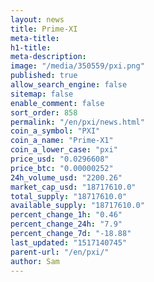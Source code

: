 ```yaml
---
layout: news
title: Prime-XI
meta-title: 
h1-title: 
meta-description: 
image: "/media/350559/pxi.png"
published: true
allow_search_engine: false
sitemap: false
enable_comment: false
sort_order: 858
permalink: "/en/pxi/news.html"
coin_a_symbol: "PXI"
coin_a_name: "Prime-X1"
coin_a_lower_case: "pxi"
price_usd: "0.0296608"
price_btc: "0.00000252"
24h_volume_usd: "2200.26"
market_cap_usd: "18717610.0"
total_supply: "18717610.0"
available_supply: "18717610.0"
percent_change_1h: "0.46"
percent_change_24h: "7.9"
percent_change_7d: "-18.88"
last_updated: "1517140745"
parent-url: "/en/pxi/"
author: Sam
---
```


